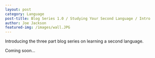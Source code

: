 ```yaml
---
layout: post
category: Language
post-title: Blog Series 1.0 / Studying Your Second Language / Intro
author: Joe Jackson
featured-img: /images/wall.JPG 
---
```

Introducing the three part blog series on learning a second language.

Coming soon... 
